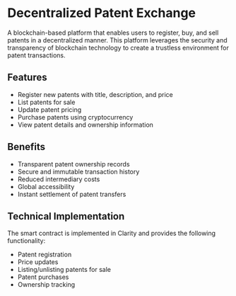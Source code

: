 # Decentralized Patent Exchange

A blockchain-based platform that enables users to register, buy, and sell patents in a decentralized manner. This platform leverages the security and transparency of blockchain technology to create a trustless environment for patent transactions.

## Features

- Register new patents with title, description, and price
- List patents for sale
- Update patent pricing
- Purchase patents using cryptocurrency
- View patent details and ownership information

## Benefits

- Transparent patent ownership records
- Secure and immutable transaction history
- Reduced intermediary costs
- Global accessibility
- Instant settlement of patent transfers

## Technical Implementation

The smart contract is implemented in Clarity and provides the following functionality:
- Patent registration
- Price updates
- Listing/unlisting patents for sale
- Patent purchases
- Ownership tracking
